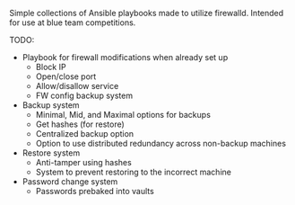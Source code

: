 Simple collections of Ansible playbooks made to utilize firewalld. Intended for use at blue team competitions.

TODO:
- Playbook for firewall modifications when already set up
  - Block IP
  - Open/close port
  - Allow/disallow service
  - FW config backup system
- Backup system
  - Minimal, Mid, and Maximal options for backups
  - Get hashes (for restore)
  - Centralized backup option
  - Option to use distributed redundancy across non-backup machines
- Restore system
  - Anti-tamper using hashes
  - System to prevent restoring to the incorrect machine
- Password change system
  - Passwords prebaked into vaults
